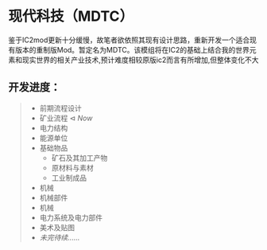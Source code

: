 # 现代科技（MDTC）

鉴于IC2mod更新十分缓慢，故笔者欲依照其现有设计思路，重新开发一个适合现有版本的重制版Mod。暂定名为MDTC。该模组将在IC2的基础上结合我的世界元素和现实世界的相关产业技术,预计难度相较原版ic2而言有所增加,但整体变化不大

## 开发进度：
> - 前期流程设计
>  - 矿业流程  $\lhd$ *Now*
>  - 电力结构
>  - 能源单位
> - 基础物品
>   - 矿石及其加工产物
>   - 原材料与素材
>   - 工业制成品
> - 机械
>  - 机械部件
>  - 机械
>  - 电力系统及电力部件
> - 美术及贴图 
> - *未完待续......*
